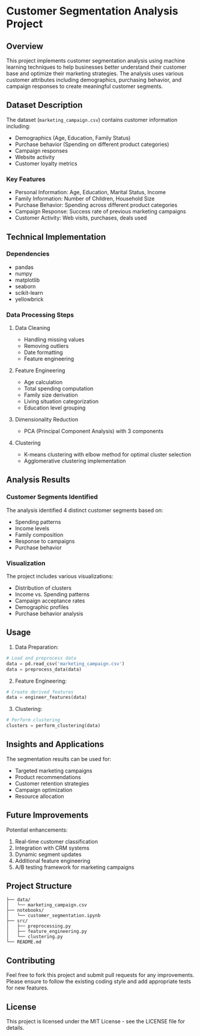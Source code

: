 # Customer Segmentation Analysis Project

## Overview
This project implements customer segmentation analysis using machine learning techniques to help businesses better understand their customer base and optimize their marketing strategies. The analysis uses various customer attributes including demographics, purchasing behavior, and campaign responses to create meaningful customer segments.

## Dataset Description
The dataset (`marketing_campaign.csv`) contains customer information including:

- Demographics (Age, Education, Family Status)
- Purchase behavior (Spending on different product categories)
- Campaign responses
- Website activity
- Customer loyalty metrics

### Key Features
- Personal Information: Age, Education, Marital Status, Income
- Family Information: Number of Children, Household Size
- Purchase Behavior: Spending across different product categories
- Campaign Response: Success rate of previous marketing campaigns
- Customer Activity: Web visits, purchases, deals used

## Technical Implementation

### Dependencies
- pandas
- numpy
- matplotlib
- seaborn
- scikit-learn
- yellowbrick

### Data Processing Steps
1. Data Cleaning
   - Handling missing values
   - Removing outliers
   - Date formatting
   - Feature engineering

2. Feature Engineering
   - Age calculation
   - Total spending computation
   - Family size derivation
   - Living situation categorization
   - Education level grouping

3. Dimensionality Reduction
   - PCA (Principal Component Analysis) with 3 components

4. Clustering
   - K-means clustering with elbow method for optimal cluster selection
   - Agglomerative clustering implementation

## Analysis Results

### Customer Segments Identified
The analysis identified 4 distinct customer segments based on:
- Spending patterns
- Income levels
- Family composition
- Response to campaigns
- Purchase behavior

### Visualization
The project includes various visualizations:
- Distribution of clusters
- Income vs. Spending patterns
- Campaign acceptance rates
- Demographic profiles
- Purchase behavior analysis

## Usage

1. Data Preparation:
```python
# Load and preprocess data
data = pd.read_csv('marketing_campaign.csv')
data = preprocess_data(data)
```

2. Feature Engineering:
```python
# Create derived features
data = engineer_features(data)
```

3. Clustering:
```python
# Perform clustering
clusters = perform_clustering(data)
```

## Insights and Applications

The segmentation results can be used for:
- Targeted marketing campaigns
- Product recommendations
- Customer retention strategies
- Campaign optimization
- Resource allocation

## Future Improvements

Potential enhancements:
1. Real-time customer classification
2. Integration with CRM systems
3. Dynamic segment updates
4. Additional feature engineering
5. A/B testing framework for marketing campaigns

## Project Structure
```
├── data/
│   └── marketing_campaign.csv
├── notebooks/
│   └── customer_segmentation.ipynb
├── src/
│   ├── preprocessing.py
│   ├── feature_engineering.py
│   └── clustering.py
└── README.md
```

## Contributing
Feel free to fork this project and submit pull requests for any improvements. Please ensure to follow the existing coding style and add appropriate tests for new features.

## License
This project is licensed under the MIT License - see the LICENSE file for details.
